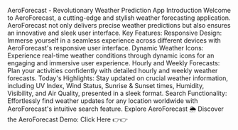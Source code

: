 AeroForecast - Revolutionary Weather Prediction App
Introduction
Welcome to AeroForecast, a cutting-edge and stylish weather forecasting application. AeroForecast not only delivers precise weather predictions but also ensures an innovative and sleek user interface.
Key Features:
Responsive Design: Immerse yourself in a seamless experience across different devices with AeroForecast's responsive user interface. Dynamic Weather Icons: Experience real-time weather conditions through dynamic icons
for an engaging and immersive user experience. Hourly and Weekly Forecasts: Plan your activities confidently with detailed hourly and weekly weather forecasts. Today's Highlights: Stay updated on crucial weather information, 
including UV Index, Wind Status, Sunrise & Sunset times, Humidity, Visibility, and Air Quality, presented in a sleek format.
Search Functionality: Effortlessly find weather updates for any location worldwide with AeroForecast's intuitive search feature.
Explore AeroForecast
🌦️ Discover the AeroForecast Demo: Click Here 👉👉
